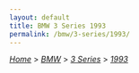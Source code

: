 ```yaml
---
layout: default
title: BMW 3 Series 1993
permalink: /bmw/3-series/1993/
---
```

[*Home*](/) > [*BMW*](/bmw/) > [*3 Series*](/bmw/3-series/) > [*1993*](/bmw/3-series/1993/)

